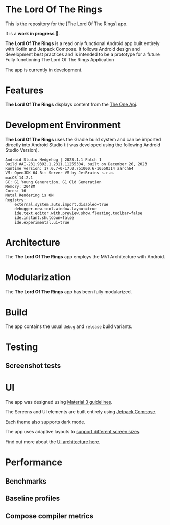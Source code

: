 The Lord Of The Rings
==================

This is the repository for the [The Lord Of The Rings] app.

It is a **work in progress** 🚧.

**The Lord Of The Rings** is a read only functional Android app built entirely with Kotlin and Jetpack Compose. It
follows Android design and development best practices and is intended to be a prototype for a future
Fully functioning The Lord Of The Rings Application

The app is currently in development.

# Features

**The Lord Of The Rings** displays content from the
[The One Api](https://the-one-api.dev/).


# Development Environment

**The Lord Of The Rings** uses the Gradle build system and can be imported directly into
Android Studio (It was developed using the following Android Studio Version).

```
Android Studio Hedgehog | 2023.1.1 Patch 1
Build #AI-231.9392.1.2311.11255304, built on December 26, 2023
Runtime version: 17.0.7+0-17.0.7b1000.6-10550314 aarch64
VM: OpenJDK 64-Bit Server VM by JetBrains s.r.o.
macOS 14.2.1
GC: G1 Young Generation, G1 Old Generation
Memory: 2048M
Cores: 16
Metal Rendering is ON
Registry:
    external.system.auto.import.disabled=true
    debugger.new.tool.window.layout=true
    ide.text.editor.with.preview.show.floating.toolbar=false
    ide.instant.shutdown=false
    ide.experimental.ui=true
```

# Architecture

The **The Lord Of The Rings** app employs the MVI Architecture with Android.

# Modularization

The **The Lord Of The Rings** app has been fully modularized.

# Build

The app contains the usual `debug` and `release` build variants.


# Testing


## Screenshot tests

# UI
The app was designed using [Material 3 guidelines](https://m3.material.io/).

The Screens and UI elements are built entirely using [Jetpack Compose](https://developer.android.com/jetpack/compose).

Each theme also supports dark mode.

The app uses adaptive layouts to
[support different screen sizes](https://developer.android.com/guide/topics/large-screens/support-different-screen-sizes).

Find out more about the [UI architecture here](docs/ArchitectureLearningJourney.md#ui-layer).

# Performance

## Benchmarks


## Baseline profiles


## Compose compiler metrics
